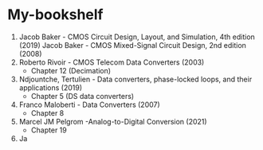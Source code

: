 # My-bookshelf
1. Jacob Baker - CMOS Circuit Design, Layout, and Simulation, 4th edition (2019)
   Jacob Baker - CMOS Mixed-Signal Circuit Design, 2nd edition (2008)
2. Roberto Rivoir - CMOS Telecom Data Converters (2003)
    + Chapter 12 (Decimation)
3. Ndjountche, Tertulien - Data converters, phase-locked loops, and their applications (2019)
    + Chapter 5 (DS data converters)
4. Franco Maloberti - Data Converters (2007)
    + Chapter 8
5. Marcel JM Pelgrom -Analog-to-Digital Conversion (2021)
   + Chapter 19
6. Ja
